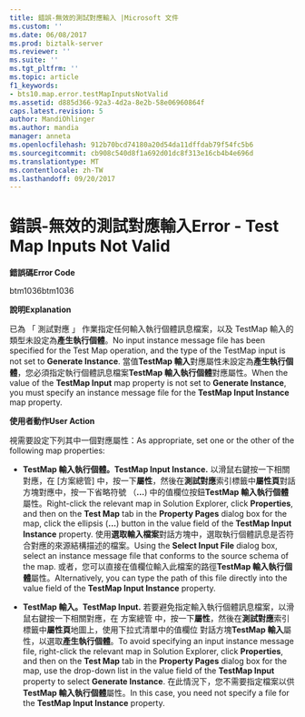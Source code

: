 ```yaml
---
title: 錯誤-無效的測試對應輸入 |Microsoft 文件
ms.custom: ''
ms.date: 06/08/2017
ms.prod: biztalk-server
ms.reviewer: ''
ms.suite: ''
ms.tgt_pltfrm: ''
ms.topic: article
f1_keywords:
- bts10.map.error.testMapInputsNotValid
ms.assetid: d885d366-92a3-4d2a-8e2b-58e06960864f
caps.latest.revision: 5
author: MandiOhlinger
ms.author: mandia
manager: anneta
ms.openlocfilehash: 912b70bcd74180a20d54da11dffdab79f54fc5b6
ms.sourcegitcommit: cb908c540d8f1a692d01dc8f313e16cb4b4e696d
ms.translationtype: MT
ms.contentlocale: zh-TW
ms.lasthandoff: 09/20/2017
---
```

# <a name="error---test-map-inputs-not-valid"></a><span data-ttu-id="e1ae9-102">錯誤-無效的測試對應輸入</span><span class="sxs-lookup"><span data-stu-id="e1ae9-102">Error - Test Map Inputs Not Valid</span></span>
<span data-ttu-id="e1ae9-103">**錯誤碼**</span><span class="sxs-lookup"><span data-stu-id="e1ae9-103">**Error Code**</span></span>  
  
 <span data-ttu-id="e1ae9-104">btm1036</span><span class="sxs-lookup"><span data-stu-id="e1ae9-104">btm1036</span></span>  
  
 <span data-ttu-id="e1ae9-105">**說明**</span><span class="sxs-lookup"><span data-stu-id="e1ae9-105">**Explanation**</span></span>  
  
 <span data-ttu-id="e1ae9-106">已為 「 測試對應 」 作業指定任何輸入執行個體訊息檔案，以及 TestMap 輸入的類型未設定為**產生執行個體**。</span><span class="sxs-lookup"><span data-stu-id="e1ae9-106">No input instance message file has been specified for the Test Map operation, and the type of the TestMap input is not set to **Generate Instance**.</span></span> <span data-ttu-id="e1ae9-107">當值**TestMap 輸入**對應屬性未設定為**產生執行個體**，您必須指定執行個體訊息檔案**TestMap 輸入執行個體**對應屬性。</span><span class="sxs-lookup"><span data-stu-id="e1ae9-107">When the value of the **TestMap Input** map property is not set to **Generate Instance**, you must specify an instance message file for the **TestMap Input Instance** map property.</span></span>  
  
 <span data-ttu-id="e1ae9-108">**使用者動作**</span><span class="sxs-lookup"><span data-stu-id="e1ae9-108">**User Action**</span></span>  
  
 <span data-ttu-id="e1ae9-109">視需要設定下列其中一個對應屬性：</span><span class="sxs-lookup"><span data-stu-id="e1ae9-109">As appropriate, set one or the other of the following map properties:</span></span>  
  
-   <span data-ttu-id="e1ae9-110">**TestMap 輸入執行個體。**</span><span class="sxs-lookup"><span data-stu-id="e1ae9-110">**TestMap Input Instance.**</span></span> <span data-ttu-id="e1ae9-111">以滑鼠右鍵按一下相關對應，在 [方案總管] 中，按一下**屬性**，然後在**測試對應**索引標籤中**屬性頁**對話方塊對應中，按一下省略符號 （**...**) 中的值欄位按鈕**TestMap 輸入執行個體**屬性。</span><span class="sxs-lookup"><span data-stu-id="e1ae9-111">Right-click the relevant map in Solution Explorer, click **Properties**, and then on the **Test Map** tab in the **Property Pages** dialog box for the map, click the ellipsis (**...**) button in the value field of the **TestMap Input Instance** property.</span></span> <span data-ttu-id="e1ae9-112">使用**選取輸入檔案**對話方塊中，選取執行個體訊息是否符合對應的來源結構描述的檔案。</span><span class="sxs-lookup"><span data-stu-id="e1ae9-112">Using the **Select Input File** dialog box, select an instance message file that conforms to the source schema of the map.</span></span> <span data-ttu-id="e1ae9-113">或者，您可以直接在值欄位輸入此檔案的路徑**TestMap 輸入執行個體**屬性。</span><span class="sxs-lookup"><span data-stu-id="e1ae9-113">Alternatively, you can type the path of this file directly into the value field of the **TestMap Input Instance** property.</span></span>  
  
-   <span data-ttu-id="e1ae9-114">**TestMap 輸入。**</span><span class="sxs-lookup"><span data-stu-id="e1ae9-114">**TestMap Input.**</span></span> <span data-ttu-id="e1ae9-115">若要避免指定輸入執行個體訊息檔案，以滑鼠右鍵按一下相關對應，在 方案總管 中，按一下**屬性**，然後在**測試對應**索引標籤中**屬性頁**地圖上，使用下拉式清單中的值欄位 對話方塊**TestMap 輸入**屬性，以選取**產生執行個體**。</span><span class="sxs-lookup"><span data-stu-id="e1ae9-115">To avoid specifying an input instance message file, right-click the relevant map in Solution Explorer, click **Properties**, and then on the **Test Map** tab in the **Property Pages** dialog box for the map, use the drop-down list in the value field of the **TestMap Input** property to select **Generate Instance**.</span></span> <span data-ttu-id="e1ae9-116">在此情況下，您不需要指定檔案以供**TestMap 輸入執行個體**屬性。</span><span class="sxs-lookup"><span data-stu-id="e1ae9-116">In this case, you need not specify a file for the **TestMap Input Instance** property.</span></span>